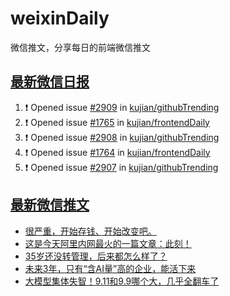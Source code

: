 # weixinDaily
微信推文，分享每日的前端微信推文

## [最新微信日报](https://github.com/kujian/weixinDaily/issues)

<!--START_SECTION:activity-->
1. ❗ Opened issue [#2909](https://github.com/kujian/githubTrending/issues/2909) in [kujian/githubTrending](https://github.com/kujian/githubTrending)
2. ❗ Opened issue [#1765](https://github.com/kujian/frontendDaily/issues/1765) in [kujian/frontendDaily](https://github.com/kujian/frontendDaily)
3. ❗ Opened issue [#2908](https://github.com/kujian/githubTrending/issues/2908) in [kujian/githubTrending](https://github.com/kujian/githubTrending)
4. ❗ Opened issue [#1764](https://github.com/kujian/frontendDaily/issues/1764) in [kujian/frontendDaily](https://github.com/kujian/frontendDaily)
5. ❗ Opened issue [#2907](https://github.com/kujian/githubTrending/issues/2907) in [kujian/githubTrending](https://github.com/kujian/githubTrending)
<!--END_SECTION:activity-->


## [最新微信推文](https://weixin.qdkfweb.cn/)

<!-- BLOG-POST-LIST:START -->
- [很严重，开始存钱、开始改变吧。](https://weixin.qdkfweb.cn/51562.html)
- [这是今天阿里内网最火的一篇文章：此刻！](https://weixin.qdkfweb.cn/51585.html)
- [35岁还没转管理，后来都怎么样了？](https://weixin.qdkfweb.cn/51589.html)
- [未来3年，只有“含AI量”高的企业，能活下来](https://weixin.qdkfweb.cn/51588.html)
- [大模型集体失智！9.11和9.9哪个大，几乎全翻车了](https://weixin.qdkfweb.cn/51602.html)
<!-- BLOG-POST-LIST:END -->